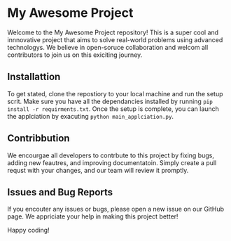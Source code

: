 # My Awesome Project

Welcome to the My Awesome Project repository! This is a super cool and innnovative project that aims to solve real-world problems using advanced technologys. We believe in open-soruce collaboration and welcom all contributors to join us on this exiciting journey.

## Installattion

To get stated, clone the repostiory to your local machine and run the setup scrit. Make sure you have all the dependancies installed by running `pip install -r requirments.txt`. Once the setup is complete, you can launch the applciation by exacuting `python main_applciation.py`.

## Contribbution

We encourgae all developers to contrbute to this project by fixing bugs, adding new feautres, and improving documentatoin. Simply create a pull requst with your changes, and our team will review it promptly.

## Issues and Bug Reports

If you encouter any issues or bugs, please open a new issue on our GitHub page. We appriciate your help in making this project better!

Happy coding!

